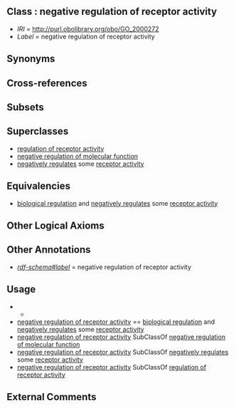 
## Class : negative regulation of receptor activity

 * *IRI* = http://purl.obolibrary.org/obo/GO_2000272
 * *Label* = negative regulation of receptor activity

## Synonyms


## Cross-references


## Subsets


## Superclasses

 * [regulation of receptor activity](../../GO/69/GO_0010469.md)
 * [negative regulation of molecular function](../../GO/92/GO_0044092.md)
 * [negatively regulates](../../RO/12/RO_0002212.md) some [receptor activity](../../GO/72/GO_0004872.md)

## Equivalencies

 * [biological regulation](../../GO/07/GO_0065007.md) and [negatively regulates](../../RO/12/RO_0002212.md) some [receptor activity](../../GO/72/GO_0004872.md)

## Other Logical Axioms


## Other Annotations

 * *[rdf-schema#label](../../el/rdf-schema#label.md)* = negative regulation of receptor activity

## Usage

 * -
 * [negative regulation of receptor activity](../../GO/72/GO_2000272.md) == [biological regulation](../../GO/07/GO_0065007.md) and [negatively regulates](../../RO/12/RO_0002212.md) some [receptor activity](../../GO/72/GO_0004872.md)
 * [negative regulation of receptor activity](../../GO/72/GO_2000272.md) SubClassOf [negative regulation of molecular function](../../GO/92/GO_0044092.md)
 * [negative regulation of receptor activity](../../GO/72/GO_2000272.md) SubClassOf [negatively regulates](../../RO/12/RO_0002212.md) some [receptor activity](../../GO/72/GO_0004872.md)
 * [negative regulation of receptor activity](../../GO/72/GO_2000272.md) SubClassOf [regulation of receptor activity](../../GO/69/GO_0010469.md)

## External Comments

